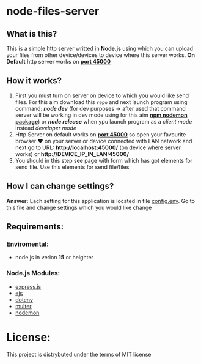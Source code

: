 # **node-files-server**

## **What is this?**
This is a simple http server writted in **Node.js** using which you can upload your files from other device/devices to device where this server works. **On Default** http server works on <u>**port 45000**</u>

## **How it works?**
1. First you must turn on server on device to which you would like send files. For this aim download this ``repo`` and next launch program using command: ***node dev*** (for dev purposes -> after used that command server will be working in dev mode using for this aim [**npm nodemon package**](https://github.com/remy/nodemon)) or ***node release*** when ypu launch program as a *client mode* instead *developer mode*
2. Http Server on default works on <u>**port 45000**</u> so open your favourite browser ❤️ on your server or device connected with LAN network and next go to URL: **http://localhost:45000/** (on device where server works) or **http://DEVICE_IP_IN_LAN:45000/**
3. You should in this step see page with form which has got elements for send file. Use this elements for send file/files

## **How I can change settings?**
**Answer:** Each setting for this application is located in file [config.env](config.env). Go to this file and change settings which you would like change

## **Requirements:**
### **Enviromental:**
- node.js in verion **15** or heighter
### **Node.js Modules:**
- [express.js](https://github.com/expressjs/express)
- [ejs](https://github.com/mde/ejs)
- [dotenv](https://github.com/motdotla/dotenv)
- [multer](https://github.com/expressjs/multer)
- [nodemon](https://github.com/remy/nodemon)

# **License:**
This project is distrybuted under the terms of MIT license
